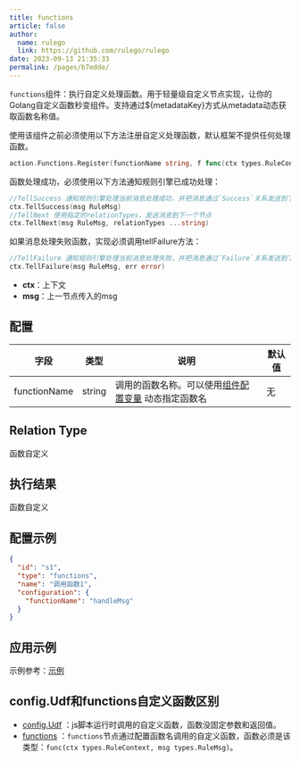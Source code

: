 ```yaml
---
title: functions
article: false
author: 
  name: rulego
  link: https://github.com/rulego/rulego
date: 2023-09-13 21:35:33
permalink: /pages/b7edde/
---
```


`functions`组件：执行自定义处理函数。用于轻量级自定义节点实现，让你的Golang自定义函数秒变组件。支持通过${metadataKey}方式从metadata动态获取函数名称值。

使用该组件之前必须使用以下方法注册自定义处理函数，默认框架不提供任何处理函数。

```go
action.Functions.Register(functionName string, f func(ctx types.RuleContext, msg types.RuleMsg))
```

函数处理成功，必须使用以下方法通知规则引擎已成功处理：
```go
//TellSuccess 通知规则引擎处理当前消息处理成功，并把消息通过`Success`关系发送到下一个节点
ctx.TellSuccess(msg RuleMsg)
//TellNext 使用指定的relationTypes，发送消息到下一个节点
ctx.TellNext(msg RuleMsg, relationTypes ...string)
```

如果消息处理失败函数，实现必须调用tellFailure方法：
```go
//TellFailure 通知规则引擎处理当前消息处理失败，并把消息通过`Failure`关系发送到下一个节点
ctx.TellFailure(msg RuleMsg, err error)
```
- **ctx**：上下文
- **msg**：上一节点传入的msg

## 配置

| 字段           | 类型     | 说明                                           | 默认值 |
|--------------|--------|----------------------------------------------|-----|
| functionName | string | 调用的函数名称。可以使用[组件配置变量](/pages/baa05c/) 动态指定函数名 | 无   |


## Relation Type

函数自定义

## 执行结果

函数自定义

## 配置示例

```json
{
  "id": "s1",
  "type": "functions",
  "name": "调用函数1",
  "configuration": {
    "functionName": "handleMsg"
  }
}
```

## 应用示例

示例参考：[示例](https://github.com/rulego/rulego/blob/main/examples/functions_node/functions_node.go)

## config.Udf和functions自定义函数区别
- [config.Udf](/pages/d59341/#udf) ：js脚本运行时调用的自定义函数，函数没固定参数和返回值。
- [functions](/pages/b7edde/) ：`functions`节点通过配置函数名调用的自定义函数，函数必须是该类型：`func(ctx types.RuleContext, msg types.RuleMsg)`。